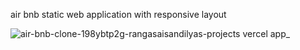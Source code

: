 air bnb static web application with responsive layout



![air-bnb-clone-198ybtp2g-rangasaisandilyas-projects vercel app_](https://github.com/Rangasaisandilya/AirBnb-Clone/assets/78152523/bc338672-a0a1-45ad-8493-958a59d1deee)
